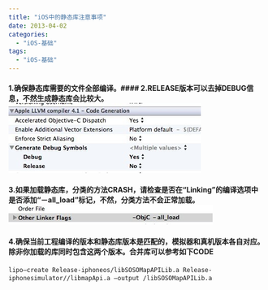 ```yaml
---
title: "iOS中的静态库注意事项"
date: 2013-04-02
categories:
  - "iOS-基础"
tags:
  - "iOS-基础"
---
```

<!--more-->


#### 1.确保静态库需要的文件全部编译。#### 2.RELEASE版本可以去掉DEBUG信息，不然生成静态库会比较大。![image](/images/post/2013-04-02-ioszhong-de-jing-tai-ku-zhu-yi-shi-xiang/1.jpg) 
#### 3.如果加载静态库，分类的方法CRASH，请检查是否在“Linking”的编译选项中是否添加“－all_load”标记，不然，分类方法不会正常加载。![image](/images/post/2013-04-02-ioszhong-de-jing-tai-ku-zhu-yi-shi-xiang/2.jpg) 
#### 4.确保当前工程编译的版本和静态库版本是匹配的，模拟器和真机版本各自对应。除非你加载的库同时包含这两个版本。合并库可以参考如下CODE

```objc
lipo–create Release-iphoneos/libSOSOMapAPILib.a Release-iphonesimulator//libmapApi.a –output /libSOSOMapAPILib.a

```